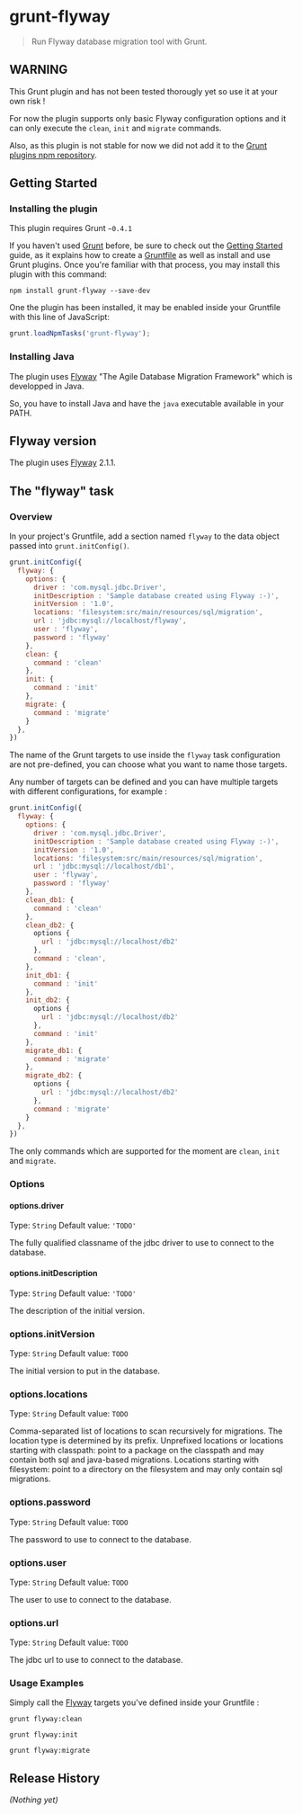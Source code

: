 # grunt-flyway

> Run Flyway database migration tool with Grunt.

## WARNING
This Grunt plugin and has not been tested thorougly yet so use it at your own risk ! 

For now the plugin supports only basic Flyway configuration options and it can only execute the ```clean```, ```init``` and ```migrate``` commands.

Also, as this plugin is not stable for now we did not add it to the [Grunt plugins npm repository](http://gruntjs.com/plugins).

## Getting Started

### Installing the plugin
This plugin requires Grunt `~0.4.1`

If you haven't used [Grunt](http://gruntjs.com/) before, be sure to check out the [Getting Started](http://gruntjs.com/getting-started) guide, as it explains how to create a [Gruntfile](http://gruntjs.com/sample-gruntfile) as well as install and use Grunt plugins. Once you're familiar with that process, you may install this plugin with this command:

```shell
npm install grunt-flyway --save-dev
```

One the plugin has been installed, it may be enabled inside your Gruntfile with this line of JavaScript:

```js
grunt.loadNpmTasks('grunt-flyway');
```

### Installing Java
The plugin uses [Flyway](http://flywaydb.org) "The Agile Database Migration Framework" which is developped in Java.

So, you have to install Java and have the ```java``` executable available in your PATH.  

## Flyway version
The plugin uses [Flyway](http://flywaydb.org) 2.1.1. 

## The "flyway" task

### Overview
In your project's Gruntfile, add a section named `flyway` to the data object passed into `grunt.initConfig()`.

```js
grunt.initConfig({
  flyway: {
    options: {
      driver : 'com.mysql.jdbc.Driver',
      initDescription : 'Sample database created using Flyway :-)',
      initVersion : '1.0',
      locations: 'filesystem:src/main/resources/sql/migration',
      url : 'jdbc:mysql://localhost/flyway',
      user : 'flyway',
      password : 'flyway'
    },
    clean: {
      command : 'clean'
    },
    init: {
      command : 'init'
    },
    migrate: {
      command : 'migrate'
    }
  },
})
```

The name of the Grunt targets to use inside the `flyway` task configuration are not pre-defined, you can choose what you want to name those targets.

Any number of targets can be defined and you can have multiple targets with different configurations, for example : 

```js
grunt.initConfig({
  flyway: {
    options: {
      driver : 'com.mysql.jdbc.Driver',
      initDescription : 'Sample database created using Flyway :-)',
      initVersion : '1.0',
      locations: 'filesystem:src/main/resources/sql/migration',
      url : 'jdbc:mysql://localhost/db1',
      user : 'flyway',
      password : 'flyway'
    },
    clean_db1: {
      command : 'clean'
    },
    clean_db2: {
      options {
        url : 'jdbc:mysql://localhost/db2'
      },
      command : 'clean',
    },
    init_db1: {
      command : 'init'
    },
    init_db2: {
      options {
        url : 'jdbc:mysql://localhost/db2'
      },
      command : 'init'
    },
    migrate_db1: {
      command : 'migrate'
    }, 
    migrate_db2: {
      options {
        url : 'jdbc:mysql://localhost/db2'
      },
      command : 'migrate'
    }
  },
})
```

The only commands which are supported for the moment are `clean`, `init` and `migrate`. 

### Options

#### options.driver
Type: `String`
Default value: `'TODO'`

The fully qualified classname of the jdbc driver to use to connect to the database.

#### options.initDescription
Type: `String`
Default value: `'TODO'`

The description of the initial version.

### options.initVersion
Type: `String`
Default value: `TODO`

The initial version to put in the database.

### options.locations
Type: `String`
Default value: `TODO`

Comma-separated list of locations to scan recursively for migrations. The location type is determined by its prefix.
Unprefixed locations or locations starting with classpath: point to a package on the classpath and may contain both sql and java-based migrations.
Locations starting with filesystem: point to a directory on the filesystem and may only contain sql migrations.

### options.password
Type: `String`
Default value: `TODO`

The password to use to connect to the database.

### options.user
Type: `String`
Default value: `TODO`

The user to use to connect to the database.

### options.url
Type: `String`
Default value: `TODO`

The jdbc url to use to connect to the database.

### Usage Examples

Simply call the [Flyway](http://flywaydb.org) targets you've defined inside your Gruntfile : 

```grunt flyway:clean```

```grunt flyway:init```

```grunt flyway:migrate```

## Release History
_(Nothing yet)_
